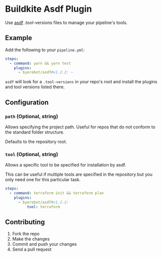 # Buildkite Asdf Plugin

Use [asdf](https://asdf-vm.com/) .tool-versions files to manage your pipeline's tools.

## Example

Add the following to your `pipeline.yml`:

```yaml
steps:
  - command: yarn && yarn test
    plugins:
      - byerobot/asdf#v1.2.2: ~
```

`asdf` will look for a `.tool-versions` in your repo's root and install the plugins and tool versions listed there.

## Configuration

### `path` (Optional, string)

Allows specifying the project path. Useful for repos that do not conform to the standard folder structure.

Defaults to the repository root.

### `tool` (Optional, string)

Allows a specific tool to be specified for installation by asdf.

This can be useful if multiple tools are specified in the repository but you only need one for this particular task.

```yaml
steps:
  - command: terraform init && terraform plan
    plugins:
      - byerobot/asdf#v1.2.2:
          tool: terraform
```

## Contributing

1. Fork the repo
2. Make the changes
3. Commit and push your changes
4. Send a pull request
